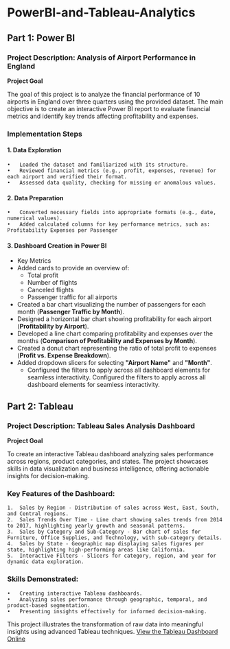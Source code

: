 # PowerBI-and-Tableau-Analytics
## Part 1: Power BI 

### Project Description: Analysis of Airport Performance in England

**Project Goal**

The goal of this project is to analyze the financial performance of 10 airports in England over three quarters using the provided dataset. The main objective is to create an interactive Power BI report to evaluate financial metrics and identify key trends affecting profitability and expenses.

### Implementation Steps

#### 1. Data Exploration
	•	Loaded the dataset and familiarized with its structure.
	•	Reviewed financial metrics (e.g., profit, expenses, revenue) for each airport and verified their format.
	•	Assessed data quality, checking for missing or anomalous values.

#### 2. Data Preparation
	•	Converted necessary fields into appropriate formats (e.g., date, numerical values).
	•	Added calculated columns for key performance metrics, such as: Profitability Expenses per Passenger

#### 3. Dashboard Creation in Power BI
 - Key Metrics
- Added cards to provide an overview of:
  - Total profit
  - Number of flights
  - Canceled flights
  - Passenger traffic for all airports
- Created a bar chart visualizing the number of passengers for each month (**Passenger Traffic by Month**).
- Designed a horizontal bar chart showing profitability for each airport (**Profitability by Airport**).
- Developed a line chart comparing profitability and expenses over the months (**Comparison of Profitability and Expenses by Month**).
- Created a donut chart representing the ratio of total profit to expenses (**Profit vs. Expense Breakdown**).
- Added dropdown slicers for selecting **"Airport Name"** and **"Month"**.
  - Configured the filters to apply across all dashboard elements for seamless interactivity.
Configured the filters to apply across all dashboard elements for seamless interactivity.

## Part 2: Tableau 

### Project Description: Tableau Sales Analysis Dashboard

**Project Goal**

To create an interactive Tableau dashboard analyzing sales performance across regions, product categories, and states. The project showcases skills in data visualization and business intelligence, offering actionable insights for decision-making.

### Key Features of the Dashboard:
	1.	Sales by Region - Distribution of sales across West, East, South, and Central regions.
	2.	Sales Trends Over Time - Line chart showing sales trends from 2014 to 2017, highlighting yearly growth and seasonal patterns.
	3.	Sales by Category and Sub-Category - Bar chart of sales for Furniture, Office Supplies, and Technology, with sub-category details.
	4.	Sales by State - Geographic map displaying sales figures per state, highlighting high-performing areas like California.
	5.	Interactive Filters - Slicers for category, region, and year for dynamic data exploration.

### Skills Demonstrated:
	•	Creating interactive Tableau dashboards.
	•	Analyzing sales performance through geographic, temporal, and product-based segmentation.
	•	Presenting insights effectively for informed decision-making.

This project illustrates the transformation of raw data into meaningful insights using advanced Tableau techniques.
[View the Tableau Dashboard Online]([your_dashboard_url](https://public.tableau.com/app/profile/mariia.yakymchuk/viz/Mappe1_17311614575070/SalesDashboard))
